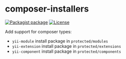 # composer-installers

[![Packagist package][ico-packagist]][link-packagist]
[![License][ico-license]](LICENSE.md)

[ico-packagist]: https://img.shields.io/badge/packagist-dev-lightgrey.svg?style=flat-square
[ico-license]: https://img.shields.io/packagist/l/dimvic/composer-installers.svg?style=flat-square
[link-packagist]: https://packagist.org/packages/dimvic/composer-installers

Add support for composer types:
* `yii-module` install package in `protected/modules`
* `yii-extension` install package in `protected/extensions`
* `yii-component` install package in `protected/components`
